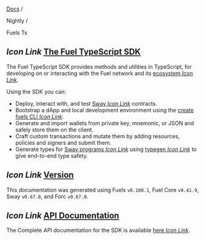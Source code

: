 [Docs](https://docs.fuel.network/) /

Nightly  /

Fuels Ts

## _Icon Link_ [The Fuel TypeScript SDK](https://docs.fuel.network/docs/nightly/fuels-ts/\#the-fuel-typescript-sdk)

The Fuel TypeScript SDK provides methods and utilities in TypeScript, for developing on or interacting with the Fuel network and its [ecosystem _Icon Link_](https://docs.fuel.network/docs/intro/what-is-fuel/).

Using the SDK you can:

- Deploy, interact with, and test [Sway _Icon Link_](https://docs.fuel.network/docs/sway/) contracts.
- Bootstrap a dApp and local development environment using the [create fuels CLI _Icon Link_](https://docs.fuel.network/docs/fuels-ts/creating-a-fuel-dapp/).
- Generate and import wallets from private key, mnemonic, or JSON and safely store them on the client.
- Craft custom transactions and mutate them by adding resources, policies and signers and submit them.
- Generate types for [Sway programs _Icon Link_](https://docs.fuel.network/docs/sway/sway-program-types/) using [typegen _Icon Link_](https://docs.fuel.network/docs/fuels-ts/fuels-cli/abi-typegen/) to give end-to-end type safety.

## _Icon Link_ [Version](https://docs.fuel.network/docs/nightly/fuels-ts/\#version)

This documentation was generated using Fuels `v0.100.1`, Fuel Core `v0.41.9`, Sway `v0.67.0`, and Forc `v0.67.0`.

## _Icon Link_ [API Documentation](https://docs.fuel.network/docs/nightly/fuels-ts/\#api-documentation)

The Complete API documentation for the SDK is available [here _Icon Link_](https://fuels-ts-docs-api-nightly.vercel.app/).